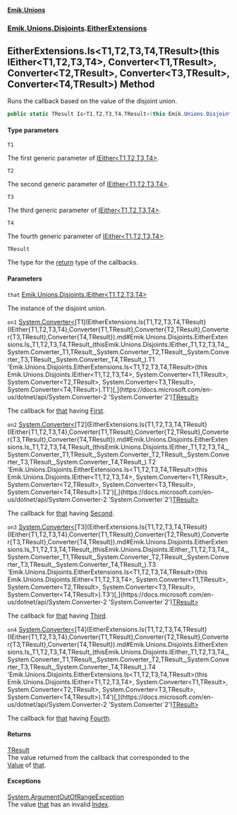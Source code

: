 #### [Emik.Unions](index.md 'index')
### [Emik.Unions.Disjoints](Emik.Unions.Disjoints.md 'Emik.Unions.Disjoints').[EitherExtensions](EitherExtensions.md 'Emik.Unions.Disjoints.EitherExtensions')

## EitherExtensions.Is<T1,T2,T3,T4,TResult>(this IEither<T1,T2,T3,T4>, Converter<T1,TResult>, Converter<T2,TResult>, Converter<T3,TResult>, Converter<T4,TResult>) Method

Runs the callback based on the value of the disjoint union.

```csharp
public static TResult Is<T1,T2,T3,T4,TResult>(this Emik.Unions.Disjoints.IEither<T1,T2,T3,T4> that, System.Converter<T1,TResult> on1, System.Converter<T2,TResult> on2, System.Converter<T3,TResult> on3, System.Converter<T4,TResult> on4);
```
#### Type parameters

<a name='Emik.Unions.Disjoints.EitherExtensions.Is_T1,T2,T3,T4,TResult_(thisEmik.Unions.Disjoints.IEither_T1,T2,T3,T4_,System.Converter_T1,TResult_,System.Converter_T2,TResult_,System.Converter_T3,TResult_,System.Converter_T4,TResult_).T1'></a>

`T1`

The first generic parameter of [IEither&lt;T1,T2,T3,T4&gt;](IEither{T1,T2,T3,T4}.md 'Emik.Unions.Disjoints.IEither<T1,T2,T3,T4>').

<a name='Emik.Unions.Disjoints.EitherExtensions.Is_T1,T2,T3,T4,TResult_(thisEmik.Unions.Disjoints.IEither_T1,T2,T3,T4_,System.Converter_T1,TResult_,System.Converter_T2,TResult_,System.Converter_T3,TResult_,System.Converter_T4,TResult_).T2'></a>

`T2`

The second generic parameter of [IEither&lt;T1,T2,T3,T4&gt;](IEither{T1,T2,T3,T4}.md 'Emik.Unions.Disjoints.IEither<T1,T2,T3,T4>').

<a name='Emik.Unions.Disjoints.EitherExtensions.Is_T1,T2,T3,T4,TResult_(thisEmik.Unions.Disjoints.IEither_T1,T2,T3,T4_,System.Converter_T1,TResult_,System.Converter_T2,TResult_,System.Converter_T3,TResult_,System.Converter_T4,TResult_).T3'></a>

`T3`

The third generic parameter of [IEither&lt;T1,T2,T3,T4&gt;](IEither{T1,T2,T3,T4}.md 'Emik.Unions.Disjoints.IEither<T1,T2,T3,T4>').

<a name='Emik.Unions.Disjoints.EitherExtensions.Is_T1,T2,T3,T4,TResult_(thisEmik.Unions.Disjoints.IEither_T1,T2,T3,T4_,System.Converter_T1,TResult_,System.Converter_T2,TResult_,System.Converter_T3,TResult_,System.Converter_T4,TResult_).T4'></a>

`T4`

The fourth generic parameter of [IEither&lt;T1,T2,T3,T4&gt;](IEither{T1,T2,T3,T4}.md 'Emik.Unions.Disjoints.IEither<T1,T2,T3,T4>').

<a name='Emik.Unions.Disjoints.EitherExtensions.Is_T1,T2,T3,T4,TResult_(thisEmik.Unions.Disjoints.IEither_T1,T2,T3,T4_,System.Converter_T1,TResult_,System.Converter_T2,TResult_,System.Converter_T3,TResult_,System.Converter_T4,TResult_).TResult'></a>

`TResult`

The type for the [return](https://docs.microsoft.com/en-us/dotnet/csharp/language-reference/keywords/return 'https://docs.microsoft.com/en-us/dotnet/csharp/language-reference/keywords/return') type of the callbacks.
#### Parameters

<a name='Emik.Unions.Disjoints.EitherExtensions.Is_T1,T2,T3,T4,TResult_(thisEmik.Unions.Disjoints.IEither_T1,T2,T3,T4_,System.Converter_T1,TResult_,System.Converter_T2,TResult_,System.Converter_T3,TResult_,System.Converter_T4,TResult_).that'></a>

`that` [Emik.Unions.Disjoints.IEither&lt;](IEither{T1,T2,T3,T4}.md 'Emik.Unions.Disjoints.IEither<T1,T2,T3,T4>')[T1](EitherExtensions.Is{T1,T2,T3,T4,TResult}(IEither{T1,T2,T3,T4},Converter{T1,TResult},Converter{T2,TResult},Converter{T3,TResult},Converter{T4,TResult}).md#Emik.Unions.Disjoints.EitherExtensions.Is_T1,T2,T3,T4,TResult_(thisEmik.Unions.Disjoints.IEither_T1,T2,T3,T4_,System.Converter_T1,TResult_,System.Converter_T2,TResult_,System.Converter_T3,TResult_,System.Converter_T4,TResult_).T1 'Emik.Unions.Disjoints.EitherExtensions.Is<T1,T2,T3,T4,TResult>(this Emik.Unions.Disjoints.IEither<T1,T2,T3,T4>, System.Converter<T1,TResult>, System.Converter<T2,TResult>, System.Converter<T3,TResult>, System.Converter<T4,TResult>).T1')[,](IEither{T1,T2,T3,T4}.md 'Emik.Unions.Disjoints.IEither<T1,T2,T3,T4>')[T2](EitherExtensions.Is{T1,T2,T3,T4,TResult}(IEither{T1,T2,T3,T4},Converter{T1,TResult},Converter{T2,TResult},Converter{T3,TResult},Converter{T4,TResult}).md#Emik.Unions.Disjoints.EitherExtensions.Is_T1,T2,T3,T4,TResult_(thisEmik.Unions.Disjoints.IEither_T1,T2,T3,T4_,System.Converter_T1,TResult_,System.Converter_T2,TResult_,System.Converter_T3,TResult_,System.Converter_T4,TResult_).T2 'Emik.Unions.Disjoints.EitherExtensions.Is<T1,T2,T3,T4,TResult>(this Emik.Unions.Disjoints.IEither<T1,T2,T3,T4>, System.Converter<T1,TResult>, System.Converter<T2,TResult>, System.Converter<T3,TResult>, System.Converter<T4,TResult>).T2')[,](IEither{T1,T2,T3,T4}.md 'Emik.Unions.Disjoints.IEither<T1,T2,T3,T4>')[T3](EitherExtensions.Is{T1,T2,T3,T4,TResult}(IEither{T1,T2,T3,T4},Converter{T1,TResult},Converter{T2,TResult},Converter{T3,TResult},Converter{T4,TResult}).md#Emik.Unions.Disjoints.EitherExtensions.Is_T1,T2,T3,T4,TResult_(thisEmik.Unions.Disjoints.IEither_T1,T2,T3,T4_,System.Converter_T1,TResult_,System.Converter_T2,TResult_,System.Converter_T3,TResult_,System.Converter_T4,TResult_).T3 'Emik.Unions.Disjoints.EitherExtensions.Is<T1,T2,T3,T4,TResult>(this Emik.Unions.Disjoints.IEither<T1,T2,T3,T4>, System.Converter<T1,TResult>, System.Converter<T2,TResult>, System.Converter<T3,TResult>, System.Converter<T4,TResult>).T3')[,](IEither{T1,T2,T3,T4}.md 'Emik.Unions.Disjoints.IEither<T1,T2,T3,T4>')[T4](EitherExtensions.Is{T1,T2,T3,T4,TResult}(IEither{T1,T2,T3,T4},Converter{T1,TResult},Converter{T2,TResult},Converter{T3,TResult},Converter{T4,TResult}).md#Emik.Unions.Disjoints.EitherExtensions.Is_T1,T2,T3,T4,TResult_(thisEmik.Unions.Disjoints.IEither_T1,T2,T3,T4_,System.Converter_T1,TResult_,System.Converter_T2,TResult_,System.Converter_T3,TResult_,System.Converter_T4,TResult_).T4 'Emik.Unions.Disjoints.EitherExtensions.Is<T1,T2,T3,T4,TResult>(this Emik.Unions.Disjoints.IEither<T1,T2,T3,T4>, System.Converter<T1,TResult>, System.Converter<T2,TResult>, System.Converter<T3,TResult>, System.Converter<T4,TResult>).T4')[&gt;](IEither{T1,T2,T3,T4}.md 'Emik.Unions.Disjoints.IEither<T1,T2,T3,T4>')

The instance of the disjoint union.

<a name='Emik.Unions.Disjoints.EitherExtensions.Is_T1,T2,T3,T4,TResult_(thisEmik.Unions.Disjoints.IEither_T1,T2,T3,T4_,System.Converter_T1,TResult_,System.Converter_T2,TResult_,System.Converter_T3,TResult_,System.Converter_T4,TResult_).on1'></a>

`on1` [System.Converter&lt;](https://docs.microsoft.com/en-us/dotnet/api/System.Converter-2 'System.Converter`2')[T1](EitherExtensions.Is{T1,T2,T3,T4,TResult}(IEither{T1,T2,T3,T4},Converter{T1,TResult},Converter{T2,TResult},Converter{T3,TResult},Converter{T4,TResult}).md#Emik.Unions.Disjoints.EitherExtensions.Is_T1,T2,T3,T4,TResult_(thisEmik.Unions.Disjoints.IEither_T1,T2,T3,T4_,System.Converter_T1,TResult_,System.Converter_T2,TResult_,System.Converter_T3,TResult_,System.Converter_T4,TResult_).T1 'Emik.Unions.Disjoints.EitherExtensions.Is<T1,T2,T3,T4,TResult>(this Emik.Unions.Disjoints.IEither<T1,T2,T3,T4>, System.Converter<T1,TResult>, System.Converter<T2,TResult>, System.Converter<T3,TResult>, System.Converter<T4,TResult>).T1')[,](https://docs.microsoft.com/en-us/dotnet/api/System.Converter-2 'System.Converter`2')[TResult](EitherExtensions.Is{T1,T2,T3,T4,TResult}(IEither{T1,T2,T3,T4},Converter{T1,TResult},Converter{T2,TResult},Converter{T3,TResult},Converter{T4,TResult}).md#Emik.Unions.Disjoints.EitherExtensions.Is_T1,T2,T3,T4,TResult_(thisEmik.Unions.Disjoints.IEither_T1,T2,T3,T4_,System.Converter_T1,TResult_,System.Converter_T2,TResult_,System.Converter_T3,TResult_,System.Converter_T4,TResult_).TResult 'Emik.Unions.Disjoints.EitherExtensions.Is<T1,T2,T3,T4,TResult>(this Emik.Unions.Disjoints.IEither<T1,T2,T3,T4>, System.Converter<T1,TResult>, System.Converter<T2,TResult>, System.Converter<T3,TResult>, System.Converter<T4,TResult>).TResult')[&gt;](https://docs.microsoft.com/en-us/dotnet/api/System.Converter-2 'System.Converter`2')

The callback for [that](EitherExtensions.Is{T1,T2,T3,T4,TResult}(IEither{T1,T2,T3,T4},Converter{T1,TResult},Converter{T2,TResult},Converter{T3,TResult},Converter{T4,TResult}).md#Emik.Unions.Disjoints.EitherExtensions.Is_T1,T2,T3,T4,TResult_(thisEmik.Unions.Disjoints.IEither_T1,T2,T3,T4_,System.Converter_T1,TResult_,System.Converter_T2,TResult_,System.Converter_T3,TResult_,System.Converter_T4,TResult_).that 'Emik.Unions.Disjoints.EitherExtensions.Is<T1,T2,T3,T4,TResult>(this Emik.Unions.Disjoints.IEither<T1,T2,T3,T4>, System.Converter<T1,TResult>, System.Converter<T2,TResult>, System.Converter<T3,TResult>, System.Converter<T4,TResult>).that') having [First](IEither{T1,T2,T3,T4}.First.md 'Emik.Unions.Disjoints.IEither<T1,T2,T3,T4>.First').

<a name='Emik.Unions.Disjoints.EitherExtensions.Is_T1,T2,T3,T4,TResult_(thisEmik.Unions.Disjoints.IEither_T1,T2,T3,T4_,System.Converter_T1,TResult_,System.Converter_T2,TResult_,System.Converter_T3,TResult_,System.Converter_T4,TResult_).on2'></a>

`on2` [System.Converter&lt;](https://docs.microsoft.com/en-us/dotnet/api/System.Converter-2 'System.Converter`2')[T2](EitherExtensions.Is{T1,T2,T3,T4,TResult}(IEither{T1,T2,T3,T4},Converter{T1,TResult},Converter{T2,TResult},Converter{T3,TResult},Converter{T4,TResult}).md#Emik.Unions.Disjoints.EitherExtensions.Is_T1,T2,T3,T4,TResult_(thisEmik.Unions.Disjoints.IEither_T1,T2,T3,T4_,System.Converter_T1,TResult_,System.Converter_T2,TResult_,System.Converter_T3,TResult_,System.Converter_T4,TResult_).T2 'Emik.Unions.Disjoints.EitherExtensions.Is<T1,T2,T3,T4,TResult>(this Emik.Unions.Disjoints.IEither<T1,T2,T3,T4>, System.Converter<T1,TResult>, System.Converter<T2,TResult>, System.Converter<T3,TResult>, System.Converter<T4,TResult>).T2')[,](https://docs.microsoft.com/en-us/dotnet/api/System.Converter-2 'System.Converter`2')[TResult](EitherExtensions.Is{T1,T2,T3,T4,TResult}(IEither{T1,T2,T3,T4},Converter{T1,TResult},Converter{T2,TResult},Converter{T3,TResult},Converter{T4,TResult}).md#Emik.Unions.Disjoints.EitherExtensions.Is_T1,T2,T3,T4,TResult_(thisEmik.Unions.Disjoints.IEither_T1,T2,T3,T4_,System.Converter_T1,TResult_,System.Converter_T2,TResult_,System.Converter_T3,TResult_,System.Converter_T4,TResult_).TResult 'Emik.Unions.Disjoints.EitherExtensions.Is<T1,T2,T3,T4,TResult>(this Emik.Unions.Disjoints.IEither<T1,T2,T3,T4>, System.Converter<T1,TResult>, System.Converter<T2,TResult>, System.Converter<T3,TResult>, System.Converter<T4,TResult>).TResult')[&gt;](https://docs.microsoft.com/en-us/dotnet/api/System.Converter-2 'System.Converter`2')

The callback for [that](EitherExtensions.Is{T1,T2,T3,T4,TResult}(IEither{T1,T2,T3,T4},Converter{T1,TResult},Converter{T2,TResult},Converter{T3,TResult},Converter{T4,TResult}).md#Emik.Unions.Disjoints.EitherExtensions.Is_T1,T2,T3,T4,TResult_(thisEmik.Unions.Disjoints.IEither_T1,T2,T3,T4_,System.Converter_T1,TResult_,System.Converter_T2,TResult_,System.Converter_T3,TResult_,System.Converter_T4,TResult_).that 'Emik.Unions.Disjoints.EitherExtensions.Is<T1,T2,T3,T4,TResult>(this Emik.Unions.Disjoints.IEither<T1,T2,T3,T4>, System.Converter<T1,TResult>, System.Converter<T2,TResult>, System.Converter<T3,TResult>, System.Converter<T4,TResult>).that') having [Second](IEither{T1,T2,T3,T4}.Second.md 'Emik.Unions.Disjoints.IEither<T1,T2,T3,T4>.Second').

<a name='Emik.Unions.Disjoints.EitherExtensions.Is_T1,T2,T3,T4,TResult_(thisEmik.Unions.Disjoints.IEither_T1,T2,T3,T4_,System.Converter_T1,TResult_,System.Converter_T2,TResult_,System.Converter_T3,TResult_,System.Converter_T4,TResult_).on3'></a>

`on3` [System.Converter&lt;](https://docs.microsoft.com/en-us/dotnet/api/System.Converter-2 'System.Converter`2')[T3](EitherExtensions.Is{T1,T2,T3,T4,TResult}(IEither{T1,T2,T3,T4},Converter{T1,TResult},Converter{T2,TResult},Converter{T3,TResult},Converter{T4,TResult}).md#Emik.Unions.Disjoints.EitherExtensions.Is_T1,T2,T3,T4,TResult_(thisEmik.Unions.Disjoints.IEither_T1,T2,T3,T4_,System.Converter_T1,TResult_,System.Converter_T2,TResult_,System.Converter_T3,TResult_,System.Converter_T4,TResult_).T3 'Emik.Unions.Disjoints.EitherExtensions.Is<T1,T2,T3,T4,TResult>(this Emik.Unions.Disjoints.IEither<T1,T2,T3,T4>, System.Converter<T1,TResult>, System.Converter<T2,TResult>, System.Converter<T3,TResult>, System.Converter<T4,TResult>).T3')[,](https://docs.microsoft.com/en-us/dotnet/api/System.Converter-2 'System.Converter`2')[TResult](EitherExtensions.Is{T1,T2,T3,T4,TResult}(IEither{T1,T2,T3,T4},Converter{T1,TResult},Converter{T2,TResult},Converter{T3,TResult},Converter{T4,TResult}).md#Emik.Unions.Disjoints.EitherExtensions.Is_T1,T2,T3,T4,TResult_(thisEmik.Unions.Disjoints.IEither_T1,T2,T3,T4_,System.Converter_T1,TResult_,System.Converter_T2,TResult_,System.Converter_T3,TResult_,System.Converter_T4,TResult_).TResult 'Emik.Unions.Disjoints.EitherExtensions.Is<T1,T2,T3,T4,TResult>(this Emik.Unions.Disjoints.IEither<T1,T2,T3,T4>, System.Converter<T1,TResult>, System.Converter<T2,TResult>, System.Converter<T3,TResult>, System.Converter<T4,TResult>).TResult')[&gt;](https://docs.microsoft.com/en-us/dotnet/api/System.Converter-2 'System.Converter`2')

The callback for [that](EitherExtensions.Is{T1,T2,T3,T4,TResult}(IEither{T1,T2,T3,T4},Converter{T1,TResult},Converter{T2,TResult},Converter{T3,TResult},Converter{T4,TResult}).md#Emik.Unions.Disjoints.EitherExtensions.Is_T1,T2,T3,T4,TResult_(thisEmik.Unions.Disjoints.IEither_T1,T2,T3,T4_,System.Converter_T1,TResult_,System.Converter_T2,TResult_,System.Converter_T3,TResult_,System.Converter_T4,TResult_).that 'Emik.Unions.Disjoints.EitherExtensions.Is<T1,T2,T3,T4,TResult>(this Emik.Unions.Disjoints.IEither<T1,T2,T3,T4>, System.Converter<T1,TResult>, System.Converter<T2,TResult>, System.Converter<T3,TResult>, System.Converter<T4,TResult>).that') having [Third](IEither{T1,T2,T3,T4}.Third.md 'Emik.Unions.Disjoints.IEither<T1,T2,T3,T4>.Third').

<a name='Emik.Unions.Disjoints.EitherExtensions.Is_T1,T2,T3,T4,TResult_(thisEmik.Unions.Disjoints.IEither_T1,T2,T3,T4_,System.Converter_T1,TResult_,System.Converter_T2,TResult_,System.Converter_T3,TResult_,System.Converter_T4,TResult_).on4'></a>

`on4` [System.Converter&lt;](https://docs.microsoft.com/en-us/dotnet/api/System.Converter-2 'System.Converter`2')[T4](EitherExtensions.Is{T1,T2,T3,T4,TResult}(IEither{T1,T2,T3,T4},Converter{T1,TResult},Converter{T2,TResult},Converter{T3,TResult},Converter{T4,TResult}).md#Emik.Unions.Disjoints.EitherExtensions.Is_T1,T2,T3,T4,TResult_(thisEmik.Unions.Disjoints.IEither_T1,T2,T3,T4_,System.Converter_T1,TResult_,System.Converter_T2,TResult_,System.Converter_T3,TResult_,System.Converter_T4,TResult_).T4 'Emik.Unions.Disjoints.EitherExtensions.Is<T1,T2,T3,T4,TResult>(this Emik.Unions.Disjoints.IEither<T1,T2,T3,T4>, System.Converter<T1,TResult>, System.Converter<T2,TResult>, System.Converter<T3,TResult>, System.Converter<T4,TResult>).T4')[,](https://docs.microsoft.com/en-us/dotnet/api/System.Converter-2 'System.Converter`2')[TResult](EitherExtensions.Is{T1,T2,T3,T4,TResult}(IEither{T1,T2,T3,T4},Converter{T1,TResult},Converter{T2,TResult},Converter{T3,TResult},Converter{T4,TResult}).md#Emik.Unions.Disjoints.EitherExtensions.Is_T1,T2,T3,T4,TResult_(thisEmik.Unions.Disjoints.IEither_T1,T2,T3,T4_,System.Converter_T1,TResult_,System.Converter_T2,TResult_,System.Converter_T3,TResult_,System.Converter_T4,TResult_).TResult 'Emik.Unions.Disjoints.EitherExtensions.Is<T1,T2,T3,T4,TResult>(this Emik.Unions.Disjoints.IEither<T1,T2,T3,T4>, System.Converter<T1,TResult>, System.Converter<T2,TResult>, System.Converter<T3,TResult>, System.Converter<T4,TResult>).TResult')[&gt;](https://docs.microsoft.com/en-us/dotnet/api/System.Converter-2 'System.Converter`2')

The callback for [that](EitherExtensions.Is{T1,T2,T3,T4,TResult}(IEither{T1,T2,T3,T4},Converter{T1,TResult},Converter{T2,TResult},Converter{T3,TResult},Converter{T4,TResult}).md#Emik.Unions.Disjoints.EitherExtensions.Is_T1,T2,T3,T4,TResult_(thisEmik.Unions.Disjoints.IEither_T1,T2,T3,T4_,System.Converter_T1,TResult_,System.Converter_T2,TResult_,System.Converter_T3,TResult_,System.Converter_T4,TResult_).that 'Emik.Unions.Disjoints.EitherExtensions.Is<T1,T2,T3,T4,TResult>(this Emik.Unions.Disjoints.IEither<T1,T2,T3,T4>, System.Converter<T1,TResult>, System.Converter<T2,TResult>, System.Converter<T3,TResult>, System.Converter<T4,TResult>).that') having [Fourth](IEither{T1,T2,T3,T4}.Fourth.md 'Emik.Unions.Disjoints.IEither<T1,T2,T3,T4>.Fourth').

#### Returns
[TResult](EitherExtensions.Is{T1,T2,T3,T4,TResult}(IEither{T1,T2,T3,T4},Converter{T1,TResult},Converter{T2,TResult},Converter{T3,TResult},Converter{T4,TResult}).md#Emik.Unions.Disjoints.EitherExtensions.Is_T1,T2,T3,T4,TResult_(thisEmik.Unions.Disjoints.IEither_T1,T2,T3,T4_,System.Converter_T1,TResult_,System.Converter_T2,TResult_,System.Converter_T3,TResult_,System.Converter_T4,TResult_).TResult 'Emik.Unions.Disjoints.EitherExtensions.Is<T1,T2,T3,T4,TResult>(this Emik.Unions.Disjoints.IEither<T1,T2,T3,T4>, System.Converter<T1,TResult>, System.Converter<T2,TResult>, System.Converter<T3,TResult>, System.Converter<T4,TResult>).TResult')  
The value returned from the callback that corresponded to the  
[Value](IEither.Value.md 'Emik.Unions.Disjoints.IEither.Value') of [that](EitherExtensions.Is{T1,T2,T3,T4,TResult}(IEither{T1,T2,T3,T4},Converter{T1,TResult},Converter{T2,TResult},Converter{T3,TResult},Converter{T4,TResult}).md#Emik.Unions.Disjoints.EitherExtensions.Is_T1,T2,T3,T4,TResult_(thisEmik.Unions.Disjoints.IEither_T1,T2,T3,T4_,System.Converter_T1,TResult_,System.Converter_T2,TResult_,System.Converter_T3,TResult_,System.Converter_T4,TResult_).that 'Emik.Unions.Disjoints.EitherExtensions.Is<T1,T2,T3,T4,TResult>(this Emik.Unions.Disjoints.IEither<T1,T2,T3,T4>, System.Converter<T1,TResult>, System.Converter<T2,TResult>, System.Converter<T3,TResult>, System.Converter<T4,TResult>).that').

#### Exceptions

[System.ArgumentOutOfRangeException](https://docs.microsoft.com/en-us/dotnet/api/System.ArgumentOutOfRangeException 'System.ArgumentOutOfRangeException')  
The value [that](EitherExtensions.Is{T1,T2,T3,T4,TResult}(IEither{T1,T2,T3,T4},Converter{T1,TResult},Converter{T2,TResult},Converter{T3,TResult},Converter{T4,TResult}).md#Emik.Unions.Disjoints.EitherExtensions.Is_T1,T2,T3,T4,TResult_(thisEmik.Unions.Disjoints.IEither_T1,T2,T3,T4_,System.Converter_T1,TResult_,System.Converter_T2,TResult_,System.Converter_T3,TResult_,System.Converter_T4,TResult_).that 'Emik.Unions.Disjoints.EitherExtensions.Is<T1,T2,T3,T4,TResult>(this Emik.Unions.Disjoints.IEither<T1,T2,T3,T4>, System.Converter<T1,TResult>, System.Converter<T2,TResult>, System.Converter<T3,TResult>, System.Converter<T4,TResult>).that') has an invalid [Index](IEither.Index.md 'Emik.Unions.Disjoints.IEither.Index').